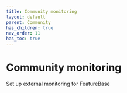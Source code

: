 ```yaml
---
title: Community monitoring
layout: default
parent: Community
has_children: true
nav_order: 11
has_toc: true
---
```


# Community monitoring

Set up external monitoring for FeatureBase
